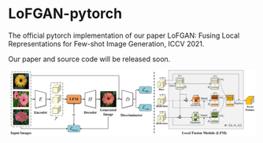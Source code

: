 # LoFGAN-pytorch

The official pytorch implementation of our paper LoFGAN: Fusing Local Representations for Few-shot Image Generation, ICCV 2021.

Our paper and source code will be released soon.

![framework](images/framework_all.jpg)